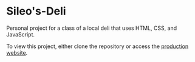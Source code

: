 # Sileo's-Deli
Personal project for a class of a local deli that uses HTML, CSS, and JavaScript.

To view this project, either clone the repository or access the [production website](https://webpages.charlotte.edu/cbracken/itis3135/FinalProject/HomePage.html).
